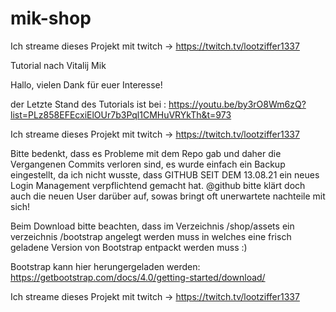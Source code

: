 # mik-shop

Ich streame dieses Projekt mit twitch -> https://twitch.tv/lootziffer1337



Tutorial nach Vitalij Mik

Hallo, vielen Dank für euer Interesse!


der Letzte Stand des Tutorials ist bei : https://youtu.be/by3rO8Wm6zQ?list=PLz858EFEcxiElOUr7b3Pql1CMHuVRYkTh&t=973



Ich streame dieses Projekt mit twitch -> https://twitch.tv/lootziffer1337






Bitte bedenkt, dass es Probleme mit dem Repo gab und daher die Vergangenen Commits verloren sind,
es wurde einfach ein Backup eingestellt, da ich nicht wusste, dass 
GITHUB SEIT DEM 13.08.21 ein neues Login Management verpflichtend gemacht hat.
@github bitte klärt doch auch die neuen User darüber auf,
sowas bringt oft unerwartete nachteile mit sich! 

Beim Download bitte beachten, dass im Verzeichnis /shop/assets 
ein verzeichnis /bootstrap angelegt werden muss in welches 
eine frisch geladene Version von Bootstrap entpackt werden muss :)

Bootstrap kann hier herungergeladen werden:
https://getbootstrap.com/docs/4.0/getting-started/download/




Ich streame dieses Projekt mit twitch -> https://twitch.tv/lootziffer1337